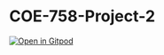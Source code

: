 # COE-758-Project-2

[![Open in Gitpod](https://gitpod.io/button/open-in-gitpod.svg)](https://gitpod.io#https://github.com/gitpod-io/workspace-images)